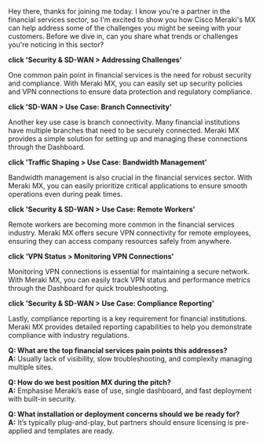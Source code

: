 Hey there, thanks for joining me today. I know you're a partner in the financial services sector, so I'm excited to show you how Cisco Meraki's MX can help address some of the challenges you might be seeing with your customers. Before we dive in, can you share what trends or challenges you're noticing in this sector?

**click 'Security & SD-WAN > Addressing Challenges'**

One common pain point in financial services is the need for robust security and compliance. With Meraki MX, you can easily set up security policies and VPN connections to ensure data protection and regulatory compliance.

**click 'SD-WAN > Use Case: Branch Connectivity'**

Another key use case is branch connectivity. Many financial institutions have multiple branches that need to be securely connected. Meraki MX provides a simple solution for setting up and managing these connections through the Dashboard.

**click 'Traffic Shaping > Use Case: Bandwidth Management'**

Bandwidth management is also crucial in the financial services sector. With Meraki MX, you can easily prioritize critical applications to ensure smooth operations even during peak times.

**click 'Security & SD-WAN > Use Case: Remote Workers'**

Remote workers are becoming more common in the financial services industry. Meraki MX offers secure VPN connectivity for remote employees, ensuring they can access company resources safely from anywhere.

**click 'VPN Status > Monitoring VPN Connections'**

Monitoring VPN connections is essential for maintaining a secure network. With Meraki MX, you can easily track VPN status and performance metrics through the Dashboard for quick troubleshooting.

**click 'Security & SD-WAN > Use Case: Compliance Reporting'**

Lastly, compliance reporting is a key requirement for financial institutions. Meraki MX provides detailed reporting capabilities to help you demonstrate compliance with industry regulations.

**Q: What are the top financial services pain points this addresses?**  
**A:** Usually lack of visibility, slow troubleshooting, and complexity managing multiple sites.

**Q: How do we best position MX during the pitch?**  
**A:** Emphasise Meraki’s ease of use, single dashboard, and fast deployment with built-in security.

**Q: What installation or deployment concerns should we be ready for?**  
**A:** It’s typically plug-and-play, but partners should ensure licensing is pre-applied and templates are ready.